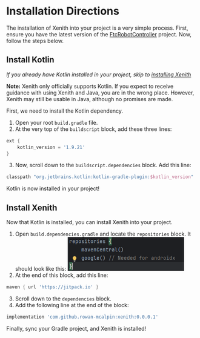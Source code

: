 # Installation Directions
The installation of Xenith into your project is a very simple process. First, ensure you have the 
latest version of the [FtcRobotController](https://github.com/First-Tech-Challenge/FtcRobotController) 
project. Now, follow the steps below.

## Install Kotlin
_If you already have Kotlin installed in your project, skip to [installing Xenith](#Install-Xenith)_

**Note:** Xenith only officially supports Kotlin. If you expect to receive guidance with using
Xenith and Java, you are in the wrong place. However, Xenith may still be usable in Java, although
no promises are made.

First, we need to install the Kotlin dependency. 

1. Open your root `build.gradle` file.
2. At the very top of the `buildscript` block, add these three lines:
```groovy
ext {
    kotlin_version = '1.9.21'
}
```
3. Now, scroll down to the `buildscript.dependencies` block. Add this line:
```groovy
classpath "org.jetbrains.kotlin:kotlin-gradle-plugin:$kotlin_version"
```

Kotlin is now installed in your project!

## Install Xenith
Now that Kotlin is installed, you can install Xenith into your project.

1. Open `build.dependencies.gradle` and locate the `repositories` block. It should look like this:
![](../images/empty-repositories-block.png)
2. At the end of this  block, add this line:
```groovy
maven { url 'https://jitpack.io' }
```
3. Scroll down to the `dependencies` block.
4. Add the following line at the end of the block:
```groovy
implementation 'com.github.rowan-mcalpin:xenith:0.0.0.1'
```

Finally, sync your Gradle project, and Xenith is installed!